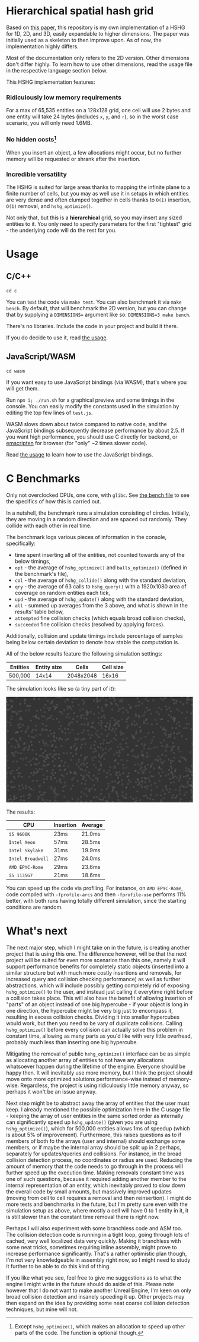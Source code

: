 # Hierarchical spatial hash grid

Based on [this paper](https://www10.cs.fau.de/publications/theses/2009/Schornbaum_SA_2009.pdf), this repository is my own implementation of a HSHG for 1D, 2D, and 3D, easily expandable to higher dimensions. The paper was initially used as a skeleton to then improve upon. As of now, the implementation highly differs.

Most of the documentation only refers to the 2D version. Other dimensions don't differ highly. To learn how to use other dimensions, read the usage file in the respective language section below.

This HSHG implementation features:

### Ridiculously low memory requirements
For a max of 65,535 entities on a 128x128 grid, one cell will use 2 bytes and one entity will take 24 bytes (includes `x`, `y`, and `r`), so in the worst case scenario, you will only need 1.6MB.

### No hidden costs[^1]
When you insert an object, a few allocations might occur, but no further memory will be requested or shrank after the insertion.

### Incredible versatility
The HSHG is suited for large areas thanks to mapping the infinite plane to a finite number of cells, but you may as well use it in setups in which entities are very dense and often clumped together in cells thanks to `O(1)` insertion, `O(1)` removal, and `hshg_optimize()`.

Not only that, but this is a **hierarchical** grid, so you may insert any sized entities to it. You only need to specify parameters for the first "tightest" grid - the underlying code will do the rest for you.

# Usage

## C/C++

`cd c`

You can test the code via `make test`. You can also benchmark it via `make bench`. By default, that will benchmark the 2D version, but you can change that by supplying a `DIMENSIONS=` argument like so: `DIMENSIONS=3 make bench`.

There's no libraries. Include the code in your project and build it there.

If you do decide to use it, read [the usage](c/README.md).

## JavaScript/WASM

`cd wasm`

If you want easy to use JavaScript bindings (via WASM), that's where you will get them.

Run `npm i; ./run.sh` for a graphical preview and some timings in the console. You can easily modify the constants used in the simulation by editing the top few lines of `test.js`.

WASM slows down about twice compared to native code, and the JavaScript bindings subsequently decrease performance by about 2.5. If you want high performance, you should use C directly for backend, or [emscripten](https://emscripten.org/) for browser (for "only" ~2 times slower code).

Read [the usage](wasm/README.md) to learn how to use the JavaScript bindings.

# C Benchmarks

Only not overclocked CPUs, one core, with `glibc`. See [the bench file](c/bench.c) to see the specifics of how this is carried out.

In a nutshell, the benchmark runs a simulation consisting of circles. Initially, they are moving in a random direction and are spaced out randomly. They collide with each other in real time.

The benchmark logs various pieces of information in the console, specifically:

- time spent inserting all of the entities, not counted towards any of the below timings,
- `opt` - the average of `hshg_optimize()` and `balls_optimize()` (defined in the benchmark's file),
- `col` - the average of `hshg_collide()` along with the standard deviation,
- `qry` - the average of 63 calls to `hshg_query()` with a 1920x1080 area of coverage on random entities each tick,
- `upd` - the average of `hshg_update()` along with the standard deviation,
- `all` - summed up averages from the 3 above, and what is shown in the results' table below,
- `attempted` fine collision checks (which equals broad collision checks),
- `succeeded` fine collision checks (resolved by applying forces).

Additionally, collision and update timings include percentage of samples being below certain deviation to denote how stable the computation is.

All of the below results feature the following simulation settings:

|  Entities  | Entity size |   Cells   | Cell size |
| ---------- | ----------- | --------- | --------- |
|  500,000   |    14x14    | 2048x2048 |   16x16   |

The simulation looks like so (a tiny part of it):

![Simulation preview](img/preview.png)

The results:

|          CPU          | Insertion | Average |
| --------------------- | --------- | ------- |
| `i5 9600K`            |   23ms    |  21.0ms |
| `Intel Xeon`          |   57ms    |  28.5ms |
| `Intel Skylake`       |   31ms    |  19.9ms |
| `Intel Broadwell`     |   27ms    |  24.0ms |
| `AMD EPYC-Rome`       |   29ms    |  23.6ms |
| `i5 1135G7`           |   21ms    |  18.6ms |

You can speed up the code via profiling. For instance, on `AMD EPYC-Rome`, code compiled with `-fprofile-arcs` and then `-fprofile-use` performs 11% better, with both runs having totally different simulation, since the starting conditions are random.

# What's next

The next major step, which I might take on in the future, is creating another project that is using this one. The difference however, will be that the next project will be suited for even more scenarios than this one, namely it will support performance benefits for completely static objects (inserted into a similar structure but with much more costly insertions and removals, for increased query and collision checking performance) as well as further abstractions, which will include possibly getting completely rid of exposing `hshg_optimize()` to the user, and instead just calling it everytime right before a collision takes place. This will also have the benefit of allowing insertion of "parts" of an object instead of one big hypercube - if your object is long in one direction, the hypercube might be very big just to encompass it, resulting in excess collision checks. Dividing it into smaller hypercubes would work, but then you need to be vary of duplicate collisions. Calling `hshg_optimize()` before every collision can actually solve this problem in constant time, allowing as many parts as you'd like with very little overhead, probably much less than inserting one big hypercube.

Mitigating the removal of public `hshg_optimize()` interface can be as simple as allocating another array of entities to not have any allocations whatsoever happen during the lifetime of the engine. Everyone should be happy then. It will inevitably use more memory, but I think the project should move onto more optimized solutions performance-wise instead of memory-wise. Regardless, the project is using ridiculously little memory anyway, so perhaps it won't be an issue anyway.

Next step might be to abstract away the array of entities that the user must keep. I already mentioned the possible optimization here in the C usage file - keeping the array of user entities in the same sorted order as internally can significantly speed up `hshg_update()` (given you are using `hshg_optimize()`), which for 500,000 entities allows 1ms of speedup (which is about 5% of improvement). Furthermore, this raises questions as to if members of both fo the arrays (user and internal) should exchange some members, or if maybe the internal array should be split up in 2 perhaps, separately for updates/queries and collisions. For instance, in the broad collision detection process, no coordinates or radius are used. Reducing the amount of memory that the code needs to go through in the process will further speed up the execution time. Making removals constant time was one of such questions, because it required adding another member to the internal representation of an entity, which inevitably proved to slow down the overall code by small amounts, but massively improved updates (moving from cell to cell requires a removal and then reinsertion). I might do more tests and benchmarks in the future, but I'm pretty sure even with the simulation setup as above, where mostly a cell will have 0 to 1 entity in it, it is still slower than the constant time removal there is right now.

Perhaps I will also experiment with some branchless code and ASM too. The collision detection code is running in a tight loop, going through lots of cached, very well localized data very quickly. Making it branchless with some neat tricks, sometimes requiring inline assembly, might prove to increase performance significantly. That's a rather optimistic plan though, I'm not very knowledgeable in assembly right now, so I might need to study it further to be able to do this kind of thing.

If you like what you see, feel free to give me suggestions as to what the engine I might write in the future should do aside of this. Please note however that I do not want to make another Unreal Engine, I'm keen on only broad collision detection and insanely speeding it up. Other projects may then expand on the idea by providing some neat coarse colllision detection techniques, but mine will not.

[^1]: Except `hshg_optimize()`, which makes an allocation to speed up other parts of the code. The function is optional though.
